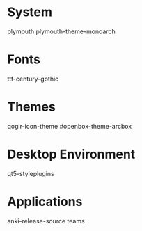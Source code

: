 # System
plymouth
plymouth-theme-monoarch


# Fonts
ttf-century-gothic


# Themes
qogir-icon-theme
#openbox-theme-arcbox


# Desktop Environment
qt5-styleplugins


# Applications
anki-release-source
teams
